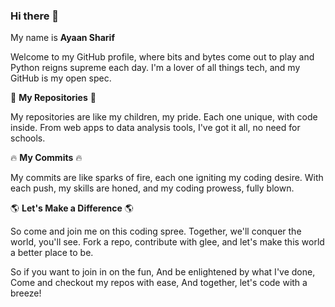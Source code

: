 ### Hi there 👋

My name is **Ayaan Sharif**


Welcome to my GitHub profile, where bits and bytes come out to play and Python reigns supreme each day. I'm a lover of all things tech, and my GitHub is my open spec.

📂 **My Repositories** 📂

My repositories are like my children, my pride. Each one unique, with code inside. From web apps to data analysis tools, I've got it all, no need for schools.

🔥 **My Commits** 🔥

My commits are like sparks of fire, each one igniting my coding desire. With each push, my skills are honed, and my coding prowess, fully blown.

🌎 **Let's Make a Difference** 🌎

So come and join me on this coding spree. Together, we'll conquer the world, you'll see. Fork a repo, contribute with glee, and let's make this world a better place to be.

So if you want to join in on the fun,
And be enlightened by what I've done,
Come and checkout my repos with ease,
And together, let's code with a breeze!


<!--
**ayxxn-shxrif/ayxxn-shxrif** is a ✨ _special_ ✨ repository because its `README.md` (this file) appears on your GitHub profile.

Here are some ideas to get you started:

- 🔭 I’m currently working on ...
- 🌱 I’m currently learning ...
- 👯 I’m looking to collaborate on ...
- 🤔 I’m looking for help with ...
- 💬 Ask me about ...
- 📫 How to reach me: ...
- 😄 Pronouns: ...
- ⚡ Fun fact: ...
-->
